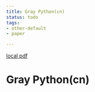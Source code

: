 ```yaml
---
title: Gray Python(cn)
status: todo
tags:
- other-default
- paper

---
```


[local pdf](../../../pdfs/Gray%20Python-cn.pdf)

# Gray Python(cn)
